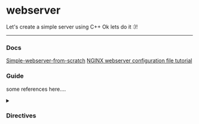 # webserver
Let's create a simple server using C++
Ok lets do it :)!
***

### Docs

[Simple-webserver-from-scratch](https://medium.com/from-the-scratch/http-server-what-do-you-need-to-know-to-build-a-simple-http-server-from-scratch-d1ef8945e4fa)
[NGINX webserver configuration file tutorial](https://www.plesk.com/blog/various/nginx-configuration-guide/)
### Guide
 some references here....

<details>
	<summary><h3>Directives</h3></summary>


| Directive | Description | Example |
| --------- | ----------- | ------- |
| auth | restrict route to a user | auth user:route |
| autoindex | directory listing on & off | autoindex off \| on  |
| cgi | cgi | cgi |
| cgi-bin | cgi-bin | cgi-bin |
| client_max_body_size | Limit client body size | client_max_body_size #bytes|
| error_page | Setup default error pages | error_page code1 [code2] ... path |
| limit_methods | Define a list of accepted HTTP methods for the route (inside location scope) | limit_methods METHOD |
| listen | Choose the port and host of each ’server' | listen host:port |
| location | Setup routes with one or multiple rules/configuration | location route { ... }|
| root | root | root |
| server_name | Setup the server_names or not | server_name name1 [name2] ...|
| upload | upload | upload |

	

</details>
